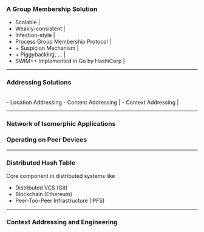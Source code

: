 ### A Group Membership Solution

- Scalable |
- Weakly-consistent |
- Infection-style |
- Process Group Membership Protocol |
- \+ Suspicion Mechanism |
- \+ Piggybacking, ... |
- SWIM++ implemented in Go by HashiCorp |

---
### Addressing Solutions
<br>
- Location Addressing
- Content Addressing |
- Context Addressing |

---


### Network of Isomorphic Applications <br>
### Operating on Peer Devices


---
### Distributed Hash Table

Core component in distributed systems like

- Distributed VCS (Git)
- Blockchain (Ethereum)
- Peer-Too-Peer Infrastructure (IPFS)

--- 


### Context Addressing and Engineering



